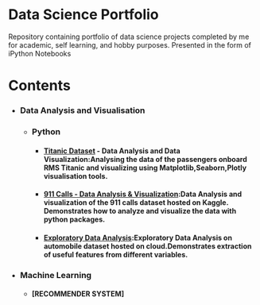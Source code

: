 # Data Science Portfolio
 Repository containing portfolio of data science projects completed by me for academic, self learning, and hobby purposes. Presented in the form of iPython Notebooks

# Contents

* ### Data Analysis and Visualisation
  * ### Python
    * #### [Titanic Dataset](https://github.com/suryagokul/Data-Science-Portfolio/blob/master/Data%20Analysis%20and%20Visualization/Project%201/Titanic_Data%20Analysis.ipynb) - Data Analysis and Data Visualization:Analysing the data of the passengers onboard RMS Titanic and visualizing using Matplotlib,Seaborn,Plotly visualisation tools.
    * #### [911 Calls - Data Analysis & Visualization](https://github.com/suryagokul/Data-Science-Portfolio/blob/master/Data%20Analysis%20and%20Visualization/Project%202/911%20Calls%20Data%20Capstone%20Project%20.ipynb):Data Analysis and visualization of the 911 calls dataset hosted on Kaggle. Demonstrates how to analyze and visualize the data with python packages.
    * #### [Exploratory Data Analysis](https://github.com/suryagokul/Data-Science-Portfolio/blob/master/Data%20Analysis%20and%20Visualization/Project%203/Exploratory-Data-Analysis.ipynb):Exploratory Data Analysis on automobile dataset hosted on cloud.Demonstrates extraction of useful features from different variables. 
* ### Machine Learning
  * #### [RECOMMENDER SYSTEM]
